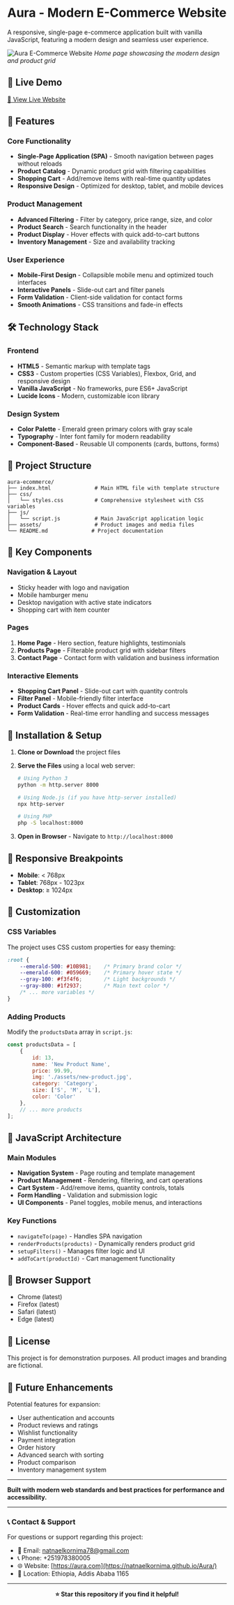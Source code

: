 
# Aura - Modern E-Commerce Website

A responsive, single-page e-commerce application built with vanilla JavaScript, featuring a modern design and seamless user experience.

![Aura E-Commerce Website](./assets/Screenshot.png)
*Home page showcasing the modern design and product grid*

## 🚀 Live Demo

[🔗 View Live Website](https://natnaelkornima.github.io/Aura/)

## 🚀 Features

### Core Functionality
- **Single-Page Application (SPA)** - Smooth navigation between pages without reloads
- **Product Catalog** - Dynamic product grid with filtering capabilities
- **Shopping Cart** - Add/remove items with real-time quantity updates
- **Responsive Design** - Optimized for desktop, tablet, and mobile devices

### Product Management
- **Advanced Filtering** - Filter by category, price range, size, and color
- **Product Search** - Search functionality in the header
- **Product Display** - Hover effects with quick add-to-cart buttons
- **Inventory Management** - Size and availability tracking

### User Experience
- **Mobile-First Design** - Collapsible mobile menu and optimized touch interfaces
- **Interactive Panels** - Slide-out cart and filter panels
- **Form Validation** - Client-side validation for contact forms
- **Smooth Animations** - CSS transitions and fade-in effects

## 🛠️ Technology Stack

### Frontend
- **HTML5** - Semantic markup with template tags
- **CSS3** - Custom properties (CSS Variables), Flexbox, Grid, and responsive design
- **Vanilla JavaScript** - No frameworks, pure ES6+ JavaScript
- **Lucide Icons** - Modern, customizable icon library

### Design System
- **Color Palette** - Emerald green primary colors with gray scale
- **Typography** - Inter font family for modern readability
- **Component-Based** - Reusable UI components (cards, buttons, forms)

## 📁 Project Structure

```
aura-ecommerce/
├── index.html              # Main HTML file with template structure
├── css/
│   └── styles.css          # Comprehensive stylesheet with CSS variables
├── js/
│   └── script.js           # Main JavaScript application logic
├── assets/                 # Product images and media files
└── README.md              # Project documentation
```

## 🎯 Key Components

### Navigation & Layout
- Sticky header with logo and navigation
- Mobile hamburger menu
- Desktop navigation with active state indicators
- Shopping cart with item counter

### Pages
1. **Home Page** - Hero section, feature highlights, testimonials
2. **Products Page** - Filterable product grid with sidebar filters
3. **Contact Page** - Contact form with validation and business information

### Interactive Elements
- **Shopping Cart Panel** - Slide-out cart with quantity controls
- **Filter Panel** - Mobile-friendly filter interface
- **Product Cards** - Hover effects and quick add-to-cart
- **Form Validation** - Real-time error handling and success messages

## 🔧 Installation & Setup

1. **Clone or Download** the project files
2. **Serve the Files** using a local web server:
   ```bash
   # Using Python 3
   python -m http.server 8000
   
   # Using Node.js (if you have http-server installed)
   npx http-server
   
   # Using PHP
   php -S localhost:8000
   ```

3. **Open in Browser** - Navigate to `http://localhost:8000`

## 📱 Responsive Breakpoints

- **Mobile**: < 768px
- **Tablet**: 768px - 1023px  
- **Desktop**: ≥ 1024px

## 🎨 Customization

### CSS Variables
The project uses CSS custom properties for easy theming:

```css
:root {
    --emerald-500: #10B981;    /* Primary brand color */
    --emerald-600: #059669;    /* Primary hover state */
    --gray-100: #f3f4f6;       /* Light backgrounds */
    --gray-800: #1f2937;       /* Main text color */
    /* ... more variables */
}
```

### Adding Products
Modify the `productsData` array in `script.js`:

```javascript
const productsData = [
    {
        id: 13,
        name: 'New Product Name',
        price: 99.99,
        img: './assets/new-product.jpg',
        category: 'Category',
        size: ['S', 'M', 'L'],
        color: 'Color'
    },
    // ... more products
];
```

## 🔄 JavaScript Architecture

### Main Modules
- **Navigation System** - Page routing and template management
- **Product Management** - Rendering, filtering, and cart operations
- **Cart System** - Add/remove items, quantity controls, totals
- **Form Handling** - Validation and submission logic
- **UI Components** - Panel toggles, mobile menus, and interactions

### Key Functions
- `navigateTo(page)` - Handles SPA navigation
- `renderProducts(products)` - Dynamically renders product grid
- `setupFilters()` - Manages filter logic and UI
- `addToCart(productId)` - Cart management functionality

## 🌟 Browser Support

- Chrome (latest)
- Firefox (latest)
- Safari (latest)
- Edge (latest)

## 📄 License

This project is for demonstration purposes. All product images and branding are fictional.

## 🚀 Future Enhancements

Potential features for expansion:
- User authentication and accounts
- Product reviews and ratings
- Wishlist functionality
- Payment integration
- Order history
- Advanced search with sorting
- Product comparison
- Inventory management system

---

**Built with modern web standards and best practices for performance and accessibility.**

---
### 📞 Contact & Support

For questions or support regarding this project:
- 📧 Email: natnaelkornima78@gmail.com
- 📞 Phone: +251978380005
- 🌐 Website: [https://aura.com](https://natnaelkornima.github.io/Aura/)
- 📍 Location: Ethiopia, Addis Ababa 1165

---

<div align="center">

**⭐ Star this repository if you find it helpful!**

</div>
